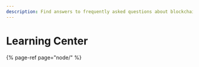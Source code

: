 ```yaml
---
description: Find answers to frequently asked questions about blockchains.
---
```


# Learning Center

{% page-ref page="node/" %}



